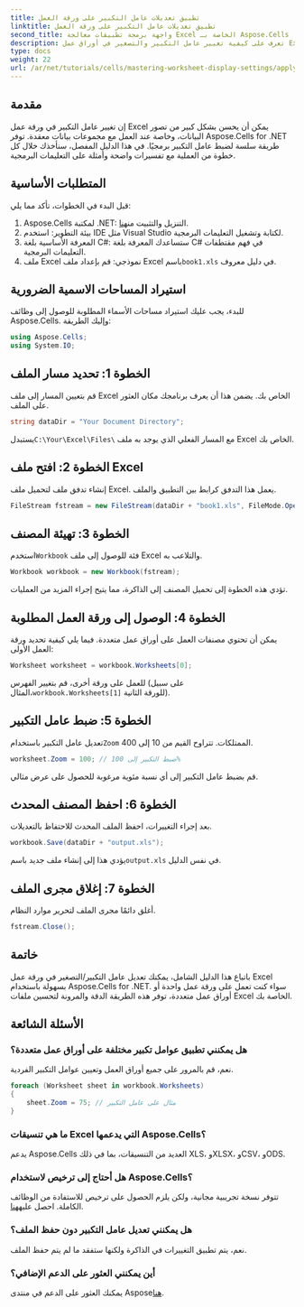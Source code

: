 ```yaml
---
title: تطبيق تعديلات عامل التكبير على ورقة العمل
linktitle: تطبيق تعديلات عامل التكبير على ورقة العمل
second_title: واجهة برمجة تطبيقات معالجة Excel الخاصة بـ Aspose.Cells .NET
description: تعرف على كيفية تغيير عامل التكبير والتصغير في أوراق عمل Excel برمجيًا باستخدام Aspose.Cells for .NET. اتبع دليلنا خطوة بخطوة مع أمثلة التعليمات البرمجية التفصيلية لتحسين تصور ملفات Excel.
type: docs
weight: 22
url: /ar/net/tutorials/cells/mastering-worksheet-display-settings/apply-zoom-factor-adjustments/
---
```

## مقدمة

إن تغيير عامل التكبير في ورقة عمل Excel يمكن أن يحسن بشكل كبير من تصور البيانات، وخاصة عند العمل مع مجموعات بيانات معقدة. توفر Aspose.Cells for .NET طريقة سلسة لضبط عامل التكبير برمجيًا. في هذا الدليل المفصل، سنأخذك خلال كل خطوة من العملية مع تفسيرات واضحة وأمثلة على التعليمات البرمجية.

## المتطلبات الأساسية  

قبل البدء في الخطوات، تأكد مما يلي:  

1.  Aspose.Cells لمكتبة .NET: التنزيل والتثبيت من[هنا](https://releases.aspose.com/cells/net/).  
2. بيئة التطوير: استخدم IDE مثل Visual Studio لكتابة وتشغيل التعليمات البرمجية.  
3. المعرفة الأساسية بلغة C#: ستساعدك المعرفة بلغة C# في فهم مقتطفات التعليمات البرمجية.  
4.  ملف Excel نموذجي: قم بإعداد ملف Excel باسم`book1.xls` في دليل معروف.  

## استيراد المساحات الاسمية الضرورية  

للبدء، يجب عليك استيراد مساحات الأسماء المطلوبة للوصول إلى وظائف Aspose.Cells. وإليك الطريقة:  

```csharp
using Aspose.Cells;
using System.IO;
```

## الخطوة 1: تحديد مسار الملف  

قم بتعيين المسار إلى ملف Excel الخاص بك. يضمن هذا أن يعرف برنامجك مكان العثور على الملف.  

```csharp
string dataDir = "Your Document Directory";
```

 يستبدل`C:\Your\Excel\Files\` مع المسار الفعلي الذي يوجد به ملف Excel الخاص بك.  

## الخطوة 2: افتح ملف Excel  

إنشاء تدفق ملف لتحميل ملف Excel. يعمل هذا التدفق كرابط بين التطبيق والملف.  

```csharp
FileStream fstream = new FileStream(dataDir + "book1.xls", FileMode.Open);
```

## الخطوة 3: تهيئة المصنف  

 استخدم`Workbook` فئة للوصول إلى ملف Excel والتلاعب به.  

```csharp
Workbook workbook = new Workbook(fstream);
```

تؤدي هذه الخطوة إلى تحميل المصنف إلى الذاكرة، مما يتيح إجراء المزيد من العمليات.  

## الخطوة 4: الوصول إلى ورقة العمل المطلوبة  

يمكن أن تحتوي مصنفات العمل على أوراق عمل متعددة. فيما يلي كيفية تحديد ورقة العمل الأولى:  

```csharp
Worksheet worksheet = workbook.Worksheets[0];
```

 للعمل على ورقة أخرى، قم بتغيير الفهرس (على سبيل المثال،`workbook.Worksheets[1]` للورقة الثانية).  

## الخطوة 5: ضبط عامل التكبير  

 تعديل عامل التكبير باستخدام`Zoom` الممتلكات. تتراوح القيم من 10 إلى 400.  

```csharp
worksheet.Zoom = 100; // ضبط التكبير إلى 100%
```

قم بضبط عامل التكبير إلى أي نسبة مئوية مرغوبة للحصول على عرض مثالي.  

## الخطوة 6: احفظ المصنف المحدث  

بعد إجراء التغييرات، احفظ الملف المحدث للاحتفاظ بالتعديلات.  

```csharp
workbook.Save(dataDir + "output.xls");
```

 يؤدي هذا إلى إنشاء ملف جديد باسم`output.xls` في نفس الدليل.  

## الخطوة 7: إغلاق مجرى الملف  

أغلق دائمًا مجرى الملف لتحرير موارد النظام.  

```csharp
fstream.Close();
```

## خاتمة  

باتباع هذا الدليل الشامل، يمكنك تعديل عامل التكبير/التصغير في ورقة عمل Excel بسهولة باستخدام Aspose.Cells for .NET. سواء كنت تعمل على ورقة عمل واحدة أو أوراق عمل متعددة، توفر هذه الطريقة الدقة والمرونة لتحسين ملفات Excel الخاصة بك.  


## الأسئلة الشائعة  

### هل يمكنني تطبيق عوامل تكبير مختلفة على أوراق عمل متعددة؟  
نعم، قم بالمرور على جميع أوراق العمل وتعيين عوامل التكبير الفردية.  

```csharp
foreach (Worksheet sheet in workbook.Worksheets)
{
    sheet.Zoom = 75; // مثال على عامل التكبير
}
```

### ما هي تنسيقات Excel التي يدعمها Aspose.Cells؟  
يدعم Aspose.Cells العديد من التنسيقات، بما في ذلك XLS، وXLSX، وCSV، وODS.  

### هل أحتاج إلى ترخيص لاستخدام Aspose.Cells؟  
 تتوفر نسخة تجريبية مجانية، ولكن يلزم الحصول على ترخيص للاستفادة من الوظائف الكاملة. احصل عليه[هنا](https://purchase.aspose.com/buy).  

### هل يمكنني تعديل عامل التكبير دون حفظ الملف؟  
نعم، يتم تطبيق التغييرات في الذاكرة ولكنها ستفقد ما لم يتم حفظ الملف.  

### أين يمكنني العثور على الدعم الإضافي؟  
 يمكنك العثور على الدعم في منتدى Aspose[هنا](https://forum.aspose.com/c/cells/9).

